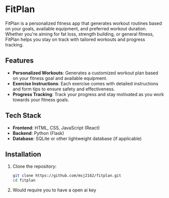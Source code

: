 # FitPlan

FitPlan is a personalized fitness app that generates workout routines based on your goals, available equipment, and preferred workout duration. Whether you're aiming for fat loss, strength building, or general fitness, FitPlan helps you stay on track with tailored workouts and progress tracking.

## Features

- **Personalized Workouts**: Generates a customized workout plan based on your fitness goal and available equipment.
- **Exercise Instructions**: Each exercise comes with detailed instructions and form tips to ensure safety and effectiveness.
- **Progress Tracking**: Track your progress and stay motivated as you work towards your fitness goals.

## Tech Stack

- **Frontend**: HTML, CSS, JavaScript (React)
- **Backend**: Python (Flask)
- **Database**: SQLite or other lightweight database (if applicable)

## Installation

1. Clone the repository:

   ```bash
   git clone https://github.com/msj2162/fitplan.git
   cd fitplan
2. Would require you to have a open ai key


